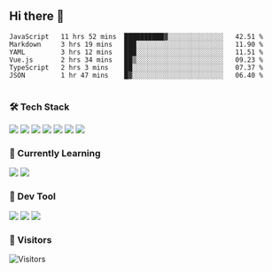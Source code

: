 ## Hi there 👋

<table>
<!--START_SECTION:waka-->

```text
JavaScript   11 hrs 52 mins  ██████████▓░░░░░░░░░░░░░░   42.51 %
Markdown     3 hrs 19 mins   ███░░░░░░░░░░░░░░░░░░░░░░   11.90 %
YAML         3 hrs 12 mins   ███░░░░░░░░░░░░░░░░░░░░░░   11.51 %
Vue.js       2 hrs 34 mins   ██▒░░░░░░░░░░░░░░░░░░░░░░   09.23 %
TypeScript   2 hrs 3 mins    ██░░░░░░░░░░░░░░░░░░░░░░░   07.37 %
JSON         1 hr 47 mins    █▓░░░░░░░░░░░░░░░░░░░░░░░   06.40 %
```

<!--END_SECTION:waka-->
</table>

### 🛠 Tech Stack

![](https://img.shields.io/badge/HTML5-black?style=flat&logo=html5)
![](https://img.shields.io/badge/CSS3-black?style=flat&logo=css3)
![](https://img.shields.io/badge/Javascript-black?style=flat&logo=javascript)
![](https://img.shields.io/badge/Vue-black?style=flat&logo=vuedotjs)
![](https://img.shields.io/badge/node.js-black?style=flat&logo=nodedotjs)
![](https://img.shields.io/badge/MangoDB-black?style=flat&logo=mongodb)
![](https://img.shields.io/badge/MySQL-black?style=flat&logo=mysql)

### 📖 Currently Learning

![](https://img.shields.io/badge/TypeScript-black?style=flat&logo=typescript)
![](https://img.shields.io/badge/React-black?style=flat&logo=react)

### 📏 Dev Tool

<!-- <img src="https://media.giphy.com/media/SWoSkN6DxTszqIKEqv/giphy.gif" align="right" height="275" /> -->
![](https://img.shields.io/badge/Editor-VSCode-blue?style=flat-square&logo=visual-studio-code&logoColor=blue)
![](https://img.shields.io/badge/IDE-WebStorm-orange?style=flat-square&logo=webstorm&logoColor=white)
![](https://img.shields.io/badge/API-Postman-blue?style=flat-square&logo=postman&logoColor=orange)

### 🔆 Visitors
![Visitors](https://count.getloli.com/get/@imxxxx?theme=rule34)
